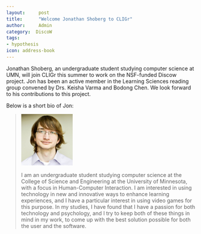 ```yaml
---
layout:     post
title:      "Welcome Jonathan Shoberg to CLIGr"
author:     Admin
category:  DiscoW
tags:
- hypothesis
icon: address-book
---
```


Jonathan Shoberg, an undergraduate student studying computer science at UMN, will join CLIGr this summer to work on the NSF-funded Discow project. Jon has been an active member in the Learning Sciences reading group convened by Drs. Keisha Varma and Bodong Chen. We look forward to his contributions to this project.

Below is a short bio of Jon:

> ![](/img/people/jon.jpg)
>
> I am an undergraduate student studying computer science at the College of Science and Engineering at the University of Minnesota, with a focus in Human-Computer Interaction. I am interested in using technology in new and innovative ways to enhance learning experiences, and I have a particular interest in using video games for this purpose. In my studies, I have found that I have a passion for both technology and psychology, and I try to keep both of these things in mind in my work, to come up with the best solution possible for both the user and the software.
